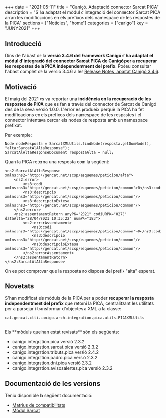 +++
date        = "2021-05-11"
title       = "Canigó. Adaptació connector Sarcat PICA"
description = "S'ha adaptat el mòdul d'integració del connector Sarcat PICA arran les modificacions en els prefixos dels namespace de les respostes de la PICA"
sections    = ["Notícies", "home"]
categories  = ["canigo"]
key         = "JUNY2021"
+++

## Introducció

Dins de l'abast de la **versió 3.4.6 del Framework Canigó s'ha adaptat el mòdul d'integració del connector Sarcat PICA de Canigó per a
recuperar les respostes de la PICA independentment del prefix**. Podeu consultar l'abast complet de la versió 3.4.6 a les
[Release Notes, apartat Canigó 3.4.6](/canigo-download-related/release-notes-canigo-34).

## Motivació

El maig del 2021 es va reportar una **incidència en la recuperació de les respostes de PICA** que es fan a través del connector
de Sarcat de Canigó des de la seva versió 1.0.0. L'error es produeix perquè la PICA ha fet modificacions en els prefixos
dels namespace de les respostes i el connector intentava cercar els nodes de resposta amb un namespace prefixat.

Per exemple:
```
Node nodeResposta = SarcatXMLUtils.findNode(resposta.getDomNode(), "alta:SarcatAlAltaResponse");
SarcatAlAltaResponseDocument respostaAlta = null;
```

Quan la PICA retorna una resposta com la següent:

```
<ns2:SarcatAlAltaResponse xmlns:ns2="http://gencat.net/scsp/esquemes/peticion/alta">
    <ns2:error>
        <ns3:codi xmlns:ns3="http://gencat.net/scsp/esquemes/peticion/common">0</ns3:codi>
        <ns3:descripcio xmlns:ns3="http://gencat.net/scsp/esquemes/peticion/common"/>
        <ns3:descripcioExtesa xmlns:ns3="http://gencat.net/scsp/esquemes/peticion/common"/>
    </ns2:error>
    <ns2:assentamentRetorn anyPK="2021" codiURPK="0278" dataAlta="28/04/2021 10:35:22" numPK="183">
        <ns2:errorAssentament>
            <ns3:codi xmlns:ns3="http://gencat.net/scsp/esquemes/peticion/common">0</ns3:codi>
            <ns3:descripcio xmlns:ns3="http://gencat.net/scsp/esquemes/peticion/common"/>
            <ns3:descripcioExtesa xmlns:ns3="http://gencat.net/scsp/esquemes/peticion/common"/>
        </ns2:errorAssentament>
    </ns2:assentamentRetorn>
</ns2:SarcatAlAltaResponse>
```

On es pot comprovar que la resposta no disposa del prefix "alta" esperat.

## Novetats

S'han modificat els mòduls de la PICA per a poder **recuperar la resposta independentment del prefix** que
retorni la PICA, centralitzant les utilitats per a parsejar i transformar d’objectes a XML a la classe:

```
cat.gencat.ctti.canigo.arch.integration.pica.utils.PICAXMLUtils
```

<br/>
Els **mòduls que han estat revisats** són els següents:

- canigo.integration.pica versió 2.3.2
- canigo.integration.sarcat.pica versió 2.3.2
- canigo.integration.tributs.pica versió 2.4.2
- canigo.integration.padro.pica versió 2.3.2
- canigo.integration.dni.pica versió 2.3.2
- canigo.integration.avisosalertes.pica versió 2.3.2

## Documentació de les versions

Teniu disponible la següent documentació:

- [Matrius de compatibilitats](/canigo-download-related/matrius-compatibilitats/)
- [Mòdul Sarcat](/canigo-documentacio-versions-34-integracio/modul-sarcat/)